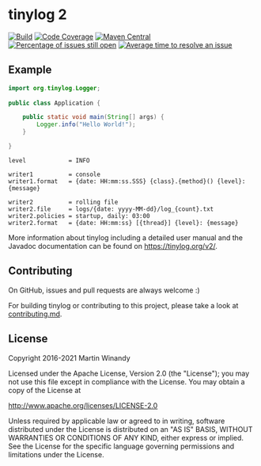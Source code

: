 tinylog 2
=========
[![Build](https://github.com/tinylog-org/tinylog/actions/workflows/build.yaml/badge.svg?branch=v2.3&event=push)](https://github.com/tinylog-org/tinylog/actions/workflows/build.yaml)
[![Code Coverage](https://codecov.io/gh/tinylog-org/tinylog/branch/v2.3/graph/badge.svg)](https://codecov.io/gh/tinylog-org/tinylog/branch/v2.3)
[![Maven Central](https://maven-badges.herokuapp.com/maven-central/org.tinylog/tinylog-impl/badge.svg)](https://search.maven.org/search?q=g:org.tinylog)
[![Percentage of issues still open](https://isitmaintained.com/badge/open/tinylog-org/tinylog.svg)](https://github.com/tinylog-org/tinylog/issues "Percentage of issues still open")
[![Average time to resolve an issue](http://isitmaintained.com/badge/resolution/tinylog-org/tinylog.svg)](https://github.com/tinylog-org/tinylog/issues "Average time to resolve an issue")

Example
-------

```java
import org.tinylog.Logger;
    
public class Application {

    public static void main(String[] args) {
        Logger.info("Hello World!");
    }

}
```

```properties
level            = INFO

writer1          = console
writer1.format   = {date: HH:mm:ss.SSS} {class}.{method}() {level}: {message}

writer2          = rolling file
writer2.file     = logs/{date: yyyy-MM-dd}/log_{count}.txt
writer2.policies = startup, daily: 03:00
writer2.format   = {date: HH:mm:ss} [{thread}] {level}: {message}
```

More information about tinylog including a detailed user manual and the Javadoc documentation can be found on https://tinylog.org/v2/.

Contributing
------------

On GitHub, issues and pull requests are always welcome :)

For building tinylog or contributing to this project, please take a look at [contributing.md](./contributing.md).

License
-------

Copyright 2016-2021 Martin Winandy

Licensed under the Apache License, Version 2.0 (the "License"); you may not use this file except in compliance with the License. You may obtain a copy of the License at

http://www.apache.org/licenses/LICENSE-2.0

Unless required by applicable law or agreed to in writing, software distributed under the License is distributed on an "AS IS" BASIS, WITHOUT WARRANTIES OR CONDITIONS OF ANY KIND, either express or implied. See the License for the specific language governing permissions and limitations under the License.
